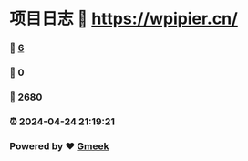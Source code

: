 # 项目日志 :link: https://wpipier.cn/ 
### :page_facing_up: [6](https://wpipier.cn//tag.html) 
### :speech_balloon: 0 
### :hibiscus: 2680 
### :alarm_clock: 2024-04-24 21:19:21 
### Powered by :heart: [Gmeek](https://github.com/Meekdai/Gmeek)
